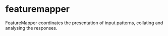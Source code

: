 featuremapper
=============

FeatureMapper coordinates the presentation of input patterns, collating and analysing the responses.
